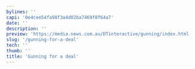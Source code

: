 ```yaml
---
bylines: ''
capi: '0e4cee54fa98f3a4d02ba7469f8f64a7'
date: ''
description: ''
preview: 'https://media.news.com.au/DTinteractive/gunning/index.html  '
slug: '/gunning-for-a-deal'
tech: ''
thumb: ''
title: 'Gunning for a deal'
---
```

